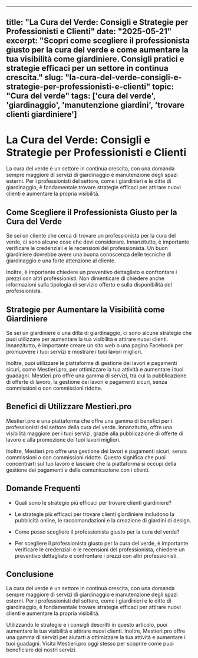 
---
title: "La Cura del Verde: Consigli e Strategie per Professionisti e Clienti"
date: "2025-05-21"
excerpt: "Scopri come scegliere il professionista giusto per la cura del verde e come aumentare la tua visibilità come giardiniere. Consigli pratici e strategie efficaci per un settore in continua crescita."
slug: "la-cura-del-verde-consigli-e-strategie-per-professionisti-e-clienti"
topic: "Cura del verde"
tags: ['cura del verde', 'giardinaggio', 'manutenzione giardini', 'trovare clienti giardiniere']
---

# La Cura del Verde: Consigli e Strategie per Professionisti e Clienti

La cura del verde è un settore in continua crescita, con una domanda sempre maggiore di servizi di giardinaggio e manutenzione degli spazi esterni. Per i professionisti del settore, come i giardinieri e le ditte di giardinaggio, è fondamentale trovare strategie efficaci per attirare nuovi clienti e aumentare la propria visibilità.

## Come Scegliere il Professionista Giusto per la Cura del Verde

Se sei un cliente che cerca di trovare un professionista per la cura del verde, ci sono alcune cose che devi considerare. Innanzitutto, è importante verificare le credenziali e le recensioni del professionista. Un buon giardiniere dovrebbe avere una buona conoscenza delle tecniche di giardinaggio e una forte attenzione al cliente.

Inoltre, è importante chiedere un preventivo dettagliato e confrontare i prezzi con altri professionisti. Non dimenticare di chiedere anche informazioni sulla tipologia di servizio offerto e sulla disponibilità del professionista.

## Strategie per Aumentare la Visibilità come Giardiniere

Se sei un giardiniere o una ditta di giardinaggio, ci sono alcune strategie che puoi utilizzare per aumentare la tua visibilità e attirare nuovi clienti. Innanzitutto, è importante creare un sito web o una pagina Facebook per promuovere i tuoi servizi e mostrare i tuoi lavori migliori.

Inoltre, puoi utilizzare le piattaforme di gestione dei lavori e pagamenti sicuri, come Mestieri.pro, per ottimizzare la tua attività e aumentare i tuoi guadagni. Mestieri.pro offre una gamma di servizi, tra cui la pubblicazione di offerte di lavoro, la gestione dei lavori e pagamenti sicuri, senza commissioni o con commissioni ridotte.

## Benefici di Utilizzare Mestieri.pro

Mestieri.pro è una piattaforma che offre una gamma di benefici per i professionisti del settore della cura del verde. Innanzitutto, offre una visibilità maggiore per i tuoi servizi, grazie alla pubblicazione di offerte di lavoro e alla promozione dei tuoi lavori migliori.

Inoltre, Mestieri.pro offre una gestione dei lavori e pagamenti sicuri, senza commissioni o con commissioni ridotte. Questo significa che puoi concentrarti sul tuo lavoro e lasciare che la piattaforma si occupi della gestione dei pagamenti e della comunicazione con i clienti.

## Domande Frequenti

* Quali sono le strategie più efficaci per trovare clienti giardiniere?
 + Le strategie più efficaci per trovare clienti giardiniere includono la pubblicità online, le raccomandazioni e la creazione di giardini di design.
* Come posso scegliere il professionista giusto per la cura del verde?
 + Per scegliere il professionista giusto per la cura del verde, è importante verificare le credenziali e le recensioni del professionista, chiedere un preventivo dettagliato e confrontare i prezzi con altri professionisti.

## Conclusione

La cura del verde è un settore in continua crescita, con una domanda sempre maggiore di servizi di giardinaggio e manutenzione degli spazi esterni. Per i professionisti del settore, come i giardinieri e le ditte di giardinaggio, è fondamentale trovare strategie efficaci per attirare nuovi clienti e aumentare la propria visibilità.

Utilizzando le strategie e i consigli descritti in questo articolo, puoi aumentare la tua visibilità e attirare nuovi clienti. Inoltre, Mestieri.pro offre una gamma di servizi per aiutarti a ottimizzare la tua attività e aumentare i tuoi guadagni. Visita Mestieri.pro oggi stesso per scoprire come puoi beneficiare dei nostri servizi.
